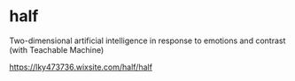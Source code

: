 # half
Two-dimensional artificial intelligence in response to emotions and contrast (with Teachable Machine)

https://lky473736.wixsite.com/half/half
